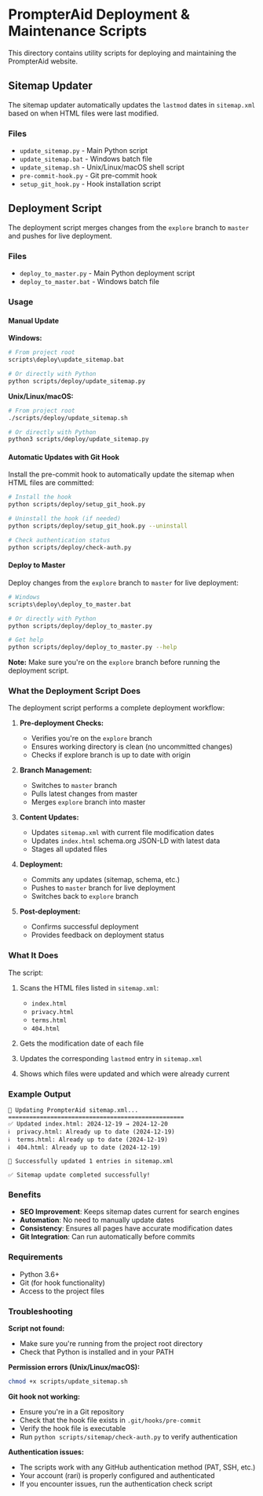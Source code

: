 # PrompterAid Deployment & Maintenance Scripts

This directory contains utility scripts for deploying and maintaining the PrompterAid website.

## Sitemap Updater

The sitemap updater automatically updates the `lastmod` dates in `sitemap.xml` based on when HTML files were last modified.

### Files

- `update_sitemap.py` - Main Python script
- `update_sitemap.bat` - Windows batch file
- `update_sitemap.sh` - Unix/Linux/macOS shell script
- `pre-commit-hook.py` - Git pre-commit hook
- `setup_git_hook.py` - Hook installation script

## Deployment Script

The deployment script merges changes from the `explore` branch to `master` and pushes for live deployment.

### Files

- `deploy_to_master.py` - Main Python deployment script
- `deploy_to_master.bat` - Windows batch file

### Usage

#### Manual Update

**Windows:**
```bash
# From project root
scripts\deploy\update_sitemap.bat

# Or directly with Python
python scripts/deploy/update_sitemap.py
```

**Unix/Linux/macOS:**
```bash
# From project root
./scripts/deploy/update_sitemap.sh

# Or directly with Python
python3 scripts/deploy/update_sitemap.py
```

#### Automatic Updates with Git Hook

Install the pre-commit hook to automatically update the sitemap when HTML files are committed:

```bash
# Install the hook
python scripts/deploy/setup_git_hook.py

# Uninstall the hook (if needed)
python scripts/deploy/setup_git_hook.py --uninstall

# Check authentication status
python scripts/deploy/check-auth.py
```

#### Deploy to Master

Deploy changes from the `explore` branch to `master` for live deployment:

```bash
# Windows
scripts\deploy\deploy_to_master.bat

# Or directly with Python
python scripts/deploy/deploy_to_master.py

# Get help
python scripts/deploy/deploy_to_master.py --help
```

**Note:** Make sure you're on the `explore` branch before running the deployment script.

### What the Deployment Script Does

The deployment script performs a complete deployment workflow:

1. **Pre-deployment Checks:**
   - Verifies you're on the `explore` branch
   - Ensures working directory is clean (no uncommitted changes)
   - Checks if explore branch is up to date with origin

2. **Branch Management:**
   - Switches to `master` branch
   - Pulls latest changes from master
   - Merges `explore` branch into master

3. **Content Updates:**
   - Updates `sitemap.xml` with current file modification dates
   - Updates `index.html` schema.org JSON-LD with latest data
   - Stages all updated files

4. **Deployment:**
   - Commits any updates (sitemap, schema, etc.)
   - Pushes to `master` branch for live deployment
   - Switches back to `explore` branch

5. **Post-deployment:**
   - Confirms successful deployment
   - Provides feedback on deployment status

### What It Does

The script:

1. Scans the HTML files listed in `sitemap.xml`:
   - `index.html`
   - `privacy.html`
   - `terms.html`
   - `404.html`

2. Gets the modification date of each file

3. Updates the corresponding `lastmod` entry in `sitemap.xml`

4. Shows which files were updated and which were already current

### Example Output

```
🔄 Updating PrompterAid sitemap.xml...
==================================================
✅ Updated index.html: 2024-12-19 → 2024-12-20
ℹ️  privacy.html: Already up to date (2024-12-19)
ℹ️  terms.html: Already up to date (2024-12-19)
ℹ️  404.html: Already up to date (2024-12-19)

🎉 Successfully updated 1 entries in sitemap.xml

✅ Sitemap update completed successfully!
```

### Benefits

- **SEO Improvement**: Keeps sitemap dates current for search engines
- **Automation**: No need to manually update dates
- **Consistency**: Ensures all pages have accurate modification dates
- **Git Integration**: Can run automatically before commits

### Requirements

- Python 3.6+
- Git (for hook functionality)
- Access to the project files

### Troubleshooting

**Script not found:**
- Make sure you're running from the project root directory
- Check that Python is installed and in your PATH

**Permission errors (Unix/Linux/macOS):**
```bash
chmod +x scripts/update_sitemap.sh
```

**Git hook not working:**
- Ensure you're in a Git repository
- Check that the hook file exists in `.git/hooks/pre-commit`
- Verify the hook file is executable
- Run `python scripts/sitemap/check-auth.py` to verify authentication

**Authentication issues:**
- The scripts work with any GitHub authentication method (PAT, SSH, etc.)
- Your account (rari) is properly configured and authenticated
- If you encounter issues, run the authentication check script 